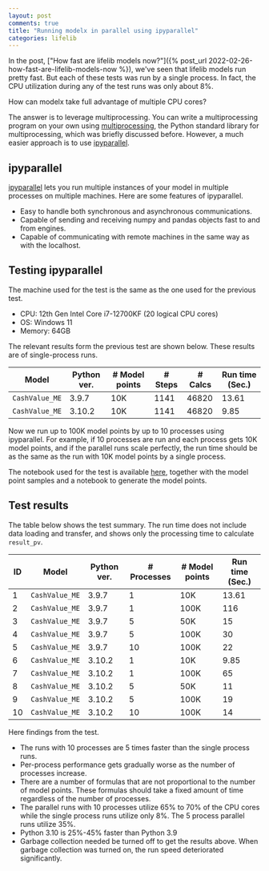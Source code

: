 ```yaml
---
layout: post
comments: true
title: "Running modelx in parallel using ipyparallel"
categories: lifelib
---
```


In the post, ["How fast are lifelib models now?"]({% post_url 2022-02-26-how-fast-are-lifelib-models-now %}),
we've seen that lifelib models run pretty fast.
But each of these tests was run by a single process.
In fact, the CPU utilization during any of the test runs was only about 8%.

How can modelx take full advantage of multiple CPU cores?

The answer is to leverage multiprocessing.
You can write a multiprocessing program on your own using 
[multiprocessing](https://docs.python.org/3/library/multiprocessing.html),
the Python standard library for multiprocessing,
which was briefly discussed before.
However, a much easier approach is to use [ipyparallel](https://ipyparallel.readthedocs.io/en/latest/).


## ipyparallel

[ipyparallel](https://ipyparallel.readthedocs.io/en/latest/) lets you run multiple instances of your model in multiple processes on multiple machines.
Here are some features of ipyparallel.

* Easy to handle both synchronous and asynchronous communications.
* Capable of sending and receiving numpy and pandas objects fast to and from engines.
* Capable of communicating with remote machines in the same way as with the localhost.

## Testing ipyparallel

The machine used for the test is the same as the one used for the previous test.

* CPU: 12th Gen Intel Core i7-12700KF (20 logical CPU cores)
* OS: Windows 11
* Memory: 64GB

The relevant results form the previous test are shown below. These results are of single-process runs.

| Model | Python ver. | # Model points | # Steps | # Calcs | Run time (Sec.) |
| ----- | ----------- | -------------- | ------- | ---- | ---- |
| `CashValue_ME` | 3.9.7 | 10K |  1141 | 46820 | 13.61 | 
| `CashValue_ME` | 3.10.2 | 10K |  1141 | 46820 | 9.85 | 

Now we run up to 100K model points by up to 10 processes using ipyparallel.
For example, if 10 processes are run and each process gets 10K model points, and if the parallel runs scale perfectly,
the run time should be as the same as the run with 10K model points by a single process.

The notebook used for the test is available [here](https://github.com/fumitoh/ipyparallel-modelx-demo/blob/main/ipyparalleldemo.ipynb), 
together with the model point samples and a notebook to generate the model points.


## Test results

The table below shows the test summary.
The run time does not include data loading and transfer, and shows only the processing time to calculate `result_pv`.

| ID | Model | Python ver. | # Processes | # Model points  | Run time (Sec.) |
| -- | ----- | ----------- | --------------  | ---- | ---- |
|1| `CashValue_ME` | 3.9.7 | 1| 10K  | 13.61 | 
|2| `CashValue_ME` | 3.9.7 | 1| 100K | 116 | 
|3| `CashValue_ME` | 3.9.7 | 5| 50K | 15 | 
|4| `CashValue_ME` | 3.9.7 | 5| 100K  | 30 | 
|5| `CashValue_ME` | 3.9.7 | 10| 100K  | 22 | 
|6| `CashValue_ME` | 3.10.2 |1 | 10K  | 9.85 | 
|7| `CashValue_ME` | 3.10.2 |1 | 100K | 65 |
|8| `CashValue_ME` | 3.10.2 |5 | 50K  | 11 | 
|9| `CashValue_ME` | 3.10.2 |5 | 100K  | 19 | 
|10| `CashValue_ME` | 3.10.2 |10 | 100K  | 14 | 

<!--- 
| ID | Model | Python ver. | # Processes | # Model points  | Run time (Sec.) |
| -- | ----- | ----------- | --------------  | ---- | ---- |
|1| `CashValue_ME` | 3.9.7 | 1| 10K  | 13.61 | 
|2| `CashValue_ME` | 3.9.7 | 1| 100K | 116 | 
|3| `CashValue_ME` | 3.9.7 | 5| 50K | 37 | 
|4| `CashValue_ME` | 3.9.7 | 5| 100K  | 86 | 
|5| `CashValue_ME` | 3.9.7 | 10| 100K  | 65 | 
|6| `CashValue_ME` | 3.10.2 |1 | 10K  | 9.85 | 
|7| `CashValue_ME` | 3.10.2 |1 | 100K | 65 |
|8| `CashValue_ME` | 3.10.2 |5 | 50K  | 22 | 
|9| `CashValue_ME` | 3.10.2 |5 | 100K  | 47 | 
|10| `CashValue_ME` | 3.10.2 |10 | 100K  | 35 | 
--->


Here findings from the test.

* The runs with 10 processes are 5 times faster than the single process runs.
* Per-process performance gets gradually worse as the number of processes increase. 
* There are a number of formulas that are not proportional to the number of model points.  These formulas should take a fixed amount of time regardless of the number of processes.
* The parallel runs with 10 processes utilize 65% to 70% of the CPU cores while the single process runs utilize only 8%. The 5 process parallel runs utilize 35%.
* Python 3.10 is 25%-45% faster than Python 3.9
* Garbage collection needed be turned off to get the results above. When garbage collection was turned on, the run speed deteriorated significantly.


